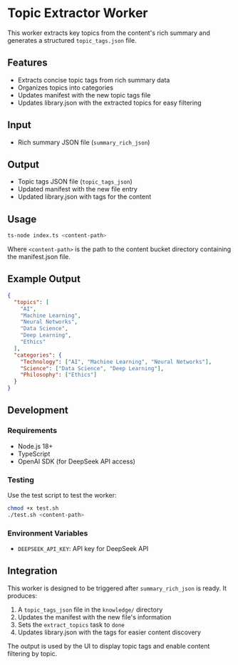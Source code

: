 # Topic Extractor Worker

This worker extracts key topics from the content's rich summary and generates a structured `topic_tags.json` file.

## Features

- Extracts concise topic tags from rich summary data
- Organizes topics into categories
- Updates manifest with the new topic tags file
- Updates library.json with the extracted topics for easy filtering

## Input

- Rich summary JSON file (`summary_rich_json`)

## Output

- Topic tags JSON file (`topic_tags_json`)
- Updated manifest with the new file entry
- Updated library.json with tags for the content

## Usage

```bash
ts-node index.ts <content-path>
```

Where `<content-path>` is the path to the content bucket directory containing the manifest.json file.

## Example Output

```json
{
  "topics": [
    "AI", 
    "Machine Learning", 
    "Neural Networks", 
    "Data Science", 
    "Deep Learning", 
    "Ethics"
  ],
  "categories": {
    "Technology": ["AI", "Machine Learning", "Neural Networks"],
    "Science": ["Data Science", "Deep Learning"],
    "Philosophy": ["Ethics"]
  }
}
```

## Development

### Requirements

- Node.js 18+
- TypeScript
- OpenAI SDK (for DeepSeek API access)

### Testing

Use the test script to test the worker:

```bash
chmod +x test.sh
./test.sh <content-path>
```

### Environment Variables

- `DEEPSEEK_API_KEY`: API key for DeepSeek API

## Integration

This worker is designed to be triggered after `summary_rich_json` is ready. It produces:

1. A `topic_tags_json` file in the `knowledge/` directory
2. Updates the manifest with the new file's information
3. Sets the `extract_topics` task to `done`
4. Updates library.json with the tags for easier content discovery

The output is used by the UI to display topic tags and enable content filtering by topic. 